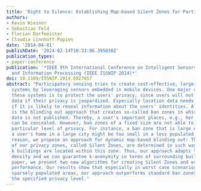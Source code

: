 ```yaml
---
title: 'Right to Silence: Establishing Map-based Silent Zones for Participatory Sensing'
authors:
- Kevin Wiesner
- Sebastian Feld
- Florian Dorfmeister
- Claudia Linnhoff-Popien
date: '2014-04-01'
publishDate: '2024-02-14T10:33:06.395030Z'
publication_types:
- paper-conference
publication: '*IEEE 9th International Conference on Intelligent Sensors, Sensor Networks
  and Information Processing (IEEE ISSNIP 2014)*'
doi: 10.1109/ISSNIP.2014.6827657
abstract: "Participatory sensing tries to create cost-effective, large-scale sensing
  systems by leveraging sensors embedded in mobile devices. One major challenge in
  these systems is to protect the users' privacy, since users will not contribute
  data if their privacy is jeopardized. Especially location data needs to be protected
  if it is likely to reveal information about the users' identities. A common solution
  is the blinding out approach that creates so-called ban zones in which location
  data is not published. Thereby, a user's important places, e.g., her home or workplace,
  can be concealed. However, ban zones of a fixed size are not able to guarantee any
  particular level of privacy. For instance, a ban zone that is large enough to conceal
  a user's home in a large city might be too small in a less populated area. For this
  reason, we propose an approach for dynamic map-based blinding out: The boundaries
  of our privacy zones, called Silent Zones, are determined in such way that at least
  k buildings are located within this zone. Thus, our approach adapts to the habitat
  density and we can guarantee k-anonymity in terms of surrounding buildings. In this
  paper, we present two new algorithms for creating Silent Zones and evaluate their
  performance. Our results show that especially in worst case scenarios, i.e., in
  sparsely populated areas, our approach outperforms standard ban zones and guarantees
  the specified privacy level."
---
```

